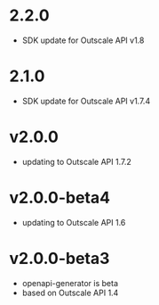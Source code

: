 # 2.2.0

 - SDK update for Outscale API v1.8

# 2.1.0

 - SDK update for Outscale API v1.7.4

# v2.0.0

- updating to Outscale API 1.7.2

# v2.0.0-beta4

- updating to Outscale API 1.6

# v2.0.0-beta3

- openapi-generator is beta
- based on Outscale API 1.4
